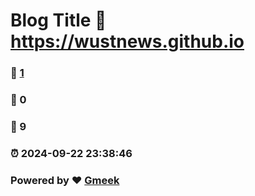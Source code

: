 # Blog Title :link: https://wustnews.github.io 
### :page_facing_up: [1](https://wustnews.github.io/tag.html) 
### :speech_balloon: 0 
### :hibiscus: 9 
### :alarm_clock: 2024-09-22 23:38:46 
### Powered by :heart: [Gmeek](https://github.com/Meekdai/Gmeek)
